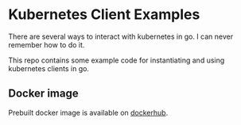 # Kubernetes Client Examples

There are several ways to interact with kubernetes in go. I can
never remember how to do it.

This repo contains some example code for instantiating and using
kubernetes clients in go.

## Docker image

Prebuilt docker image is available on [dockerhub](https://hub.docker.com/r/danajp/kubernetes-client-example).
